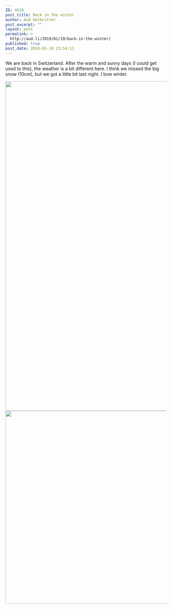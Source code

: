 ```yaml
---
ID: 4520
post_title: Back in the winter
author: Aud Halbritter
post_excerpt: ""
layout: post
permalink: >
  http://aud.li/2019/01/19/back-in-the-winter/
published: true
post_date: 2019-01-19 23:54:11
---
```

We are back in Switzerland. After the warm and sunny days (I could get used to this), the weather is a bit different here. I think we missed the big snow (10cm), but we got a little bit last night. I love winter.

<a href="http://aud.li/wp-content/uploads/2019/01/MG_1201-1.jpg"><img class="alignnone size-large wp-image-4522" src="http://aud.li/wp-content/uploads/2019/01/MG_1201-1-683x1024.jpg" alt="" width="683" height="1024" /></a> <a href="http://aud.li/wp-content/uploads/2019/01/MG_1203.jpg"><img class="alignnone size-large wp-image-4523" src="http://aud.li/wp-content/uploads/2019/01/MG_1203-1024x683.jpg" alt="" width="900" height="600" /></a>
